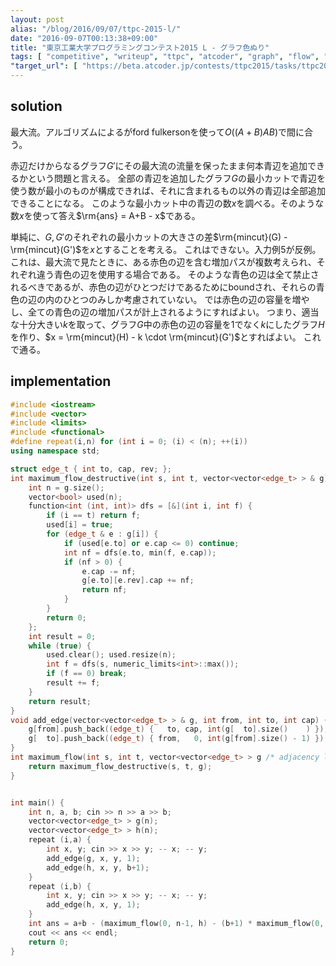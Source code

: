 ```yaml
---
layout: post
alias: "/blog/2016/09/07/ttpc-2015-l/"
date: "2016-09-07T00:13:38+09:00"
title: "東京工業大学プログラミングコンテスト2015 L - グラフ色ぬり"
tags: [ "competitive", "writeup", "ttpc", "atcoder", "graph", "flow", "minimum-cut", "maximam-flow", "ford-fulkerson" ]
"target_url": [ "https://beta.atcoder.jp/contests/ttpc2015/tasks/ttpc2015_l" ]
---
```


## solution

最大流。アルゴリズムによるがford fulkersonを使って$O((A+B)AB)$で間に合う。

赤辺だけからなるグラフ$G'$にその最大流の流量を保ったまま何本青辺を追加できるかという問題と言える。
全部の青辺を追加したグラフ$G$の最小カットで青辺を使う数が最小のものが構成できれば、それに含まれるもの以外の青辺は全部追加できることになる。
このような最小カット中の青辺の数$x$を調べる。そのような数$x$を使って答え$\rm{ans} = A+B - x$である。

単純に、$G, G'$のそれぞれの最小カットの大きさの差$\rm{mincut}(G) - \rm{mincut}(G')$を$x$とすることを考える。
これはできない。入力例$5$が反例。これは、最大流で見たときに、ある赤色の辺を含む増加パスが複数考えられ、それぞれ違う青色の辺を使用する場合である。
そのような青色の辺は全て禁止されるべきであるが、赤色の辺がひとつだけであるためにboundされ、それらの青色の辺の内のひとつのみしか考慮されていない。
では赤色の辺の容量を増やし、全ての青色の辺の増加パスが計上されるようにすればよい。
つまり、適当な十分大きい$k$を取って、グラフ$G$中の赤色の辺の容量を$1$でなく$k$にしたグラフ$H$を作り、$x = \rm{mincut}(H) - k \cdot \rm{mincut}(G')$とすればよい。
これで通る。

## implementation

``` c++
#include <iostream>
#include <vector>
#include <limits>
#include <functional>
#define repeat(i,n) for (int i = 0; (i) < (n); ++(i))
using namespace std;

struct edge_t { int to, cap, rev; };
int maximum_flow_destructive(int s, int t, vector<vector<edge_t> > & g) { // ford fulkerson, O(EF)
    int n = g.size();
    vector<bool> used(n);
    function<int (int, int)> dfs = [&](int i, int f) {
        if (i == t) return f;
        used[i] = true;
        for (edge_t & e : g[i]) {
            if (used[e.to] or e.cap <= 0) continue;
            int nf = dfs(e.to, min(f, e.cap));
            if (nf > 0) {
                e.cap -= nf;
                g[e.to][e.rev].cap += nf;
                return nf;
            }
        }
        return 0;
    };
    int result = 0;
    while (true) {
        used.clear(); used.resize(n);
        int f = dfs(s, numeric_limits<int>::max());
        if (f == 0) break;
        result += f;
    }
    return result;
}
void add_edge(vector<vector<edge_t> > & g, int from, int to, int cap) {
    g[from].push_back((edge_t) {   to, cap, int(g[  to].size()    ) });
    g[  to].push_back((edge_t) { from,   0, int(g[from].size() - 1) });
}
int maximum_flow(int s, int t, vector<vector<edge_t> > g /* adjacency list */) { // ford fulkerson, O(FE)
    return maximum_flow_destructive(s, t, g);
}


int main() {
    int n, a, b; cin >> n >> a >> b;
    vector<vector<edge_t> > g(n);
    vector<vector<edge_t> > h(n);
    repeat (i,a) {
        int x, y; cin >> x >> y; -- x; -- y;
        add_edge(g, x, y, 1);
        add_edge(h, x, y, b+1);
    }
    repeat (i,b) {
        int x, y; cin >> x >> y; -- x; -- y;
        add_edge(h, x, y, 1);
    }
    int ans = a+b - (maximum_flow(0, n-1, h) - (b+1) * maximum_flow(0, n-1, g));
    cout << ans << endl;
    return 0;
}
```
